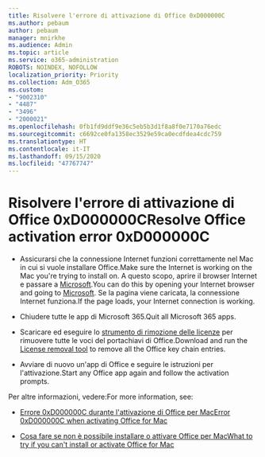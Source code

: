 ```yaml
---
title: Risolvere l'errore di attivazione di Office 0xD000000C
ms.author: pebaum
author: pebaum
manager: mnirkhe
ms.audience: Admin
ms.topic: article
ms.service: o365-administration
ROBOTS: NOINDEX, NOFOLLOW
localization_priority: Priority
ms.collection: Adm_O365
ms.custom:
- "9002310"
- "4487"
- "3496"
- "2000021"
ms.openlocfilehash: 0fb1fd9ddf9e36c5eb5b3d1f8a8f0e7170a76edc
ms.sourcegitcommit: c6692ce0fa1358ec3529e59ca0ecdfdea4cdc759
ms.translationtype: HT
ms.contentlocale: it-IT
ms.lasthandoff: 09/15/2020
ms.locfileid: "47767747"
---
```

# <a name="resolve-office-activation-error-0xd000000c"></a><span data-ttu-id="31080-102">Risolvere l'errore di attivazione di Office 0xD000000C</span><span class="sxs-lookup"><span data-stu-id="31080-102">Resolve Office activation error 0xD000000C</span></span>

- <span data-ttu-id="31080-103">Assicurarsi che la connessione Internet funzioni correttamente nel Mac in cui si vuole installare Office.</span><span class="sxs-lookup"><span data-stu-id="31080-103">Make sure the Internet is working on the Mac you're trying to install on.</span></span> <span data-ttu-id="31080-104">A questo scopo, aprire il browser Internet e passare a [Microsoft](https://www.microsoft.com).</span><span class="sxs-lookup"><span data-stu-id="31080-104">You can do this by opening your Internet browser and going to [Microsoft](https://www.microsoft.com).</span></span> <span data-ttu-id="31080-105">Se la pagina viene caricata, la connessione Internet funziona.</span><span class="sxs-lookup"><span data-stu-id="31080-105">If the page loads, your Internet connection is working.</span></span>

- <span data-ttu-id="31080-106">Chiudere tutte le app di Microsoft 365.</span><span class="sxs-lookup"><span data-stu-id="31080-106">Quit all Microsoft 365 apps.</span></span>

- <span data-ttu-id="31080-107">Scaricare ed eseguire lo [strumento di rimozione delle licenze](https://go.microsoft.com/fwlink/?linkid=849815) per rimuovere tutte le voci del portachiavi di Office.</span><span class="sxs-lookup"><span data-stu-id="31080-107">Download and run the [License removal tool](https://go.microsoft.com/fwlink/?linkid=849815) to remove all the Office key chain entries.</span></span>

- <span data-ttu-id="31080-108">Avviare di nuovo un'app di Office e seguire le istruzioni per l'attivazione.</span><span class="sxs-lookup"><span data-stu-id="31080-108">Start any Office app again and follow the activation prompts.</span></span>

<span data-ttu-id="31080-109">Per altre informazioni, vedere:</span><span class="sxs-lookup"><span data-stu-id="31080-109">For more information, see:</span></span>

- [<span data-ttu-id="31080-110">Errore 0xD000000C durante l'attivazione di Office per Mac</span><span class="sxs-lookup"><span data-stu-id="31080-110">Error 0xD000000C when activating Office for Mac</span></span>](https://support.office.com/article/error-0xd000000c-when-activating-office-for-mac-da865931-4658-4829-ba2d-8133390c6d25)

- [<span data-ttu-id="31080-111">Cosa fare se non è possibile installare o attivare Office per Mac</span><span class="sxs-lookup"><span data-stu-id="31080-111">What to try if you can't install or activate Office for Mac</span></span>](https://support.office.com/article/what-to-try-if-you-can-t-install-or-activate-office-for-mac-5efba2b4-b1e6-4e5f-bf3c-6ab945d03dea)
